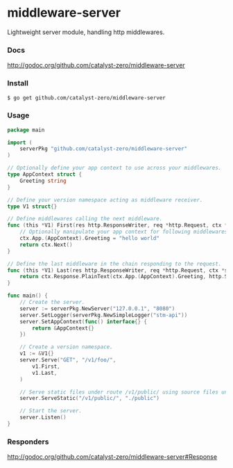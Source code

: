 # middleware-server
Lightweight server module, handling http middlewares.

### Docs
http://godoc.org/github.com/catalyst-zero/middleware-server

### Install

```bash
$ go get github.com/catalyst-zero/middleware-server
```

### Usage
```go
package main

import (
	serverPkg "github.com/catalyst-zero/middleware-server"
)

// Optionally define your app context to use across your middlewares.
type AppContext struct {
	Greeting string
}

// Define your version namespace acting as middleware receiver.
type V1 struct{}

// Define middlewares calling the next middleware.
func (this *V1) First(res http.ResponseWriter, req *http.Request, ctx *serverPkg.Context) error {
	// Optionally manipulate your app context for following middlewares.
	ctx.App.(AppContext).Greeting = "hello world"
	return ctx.Next()
}

// Define the last middleware in the chain responding to the request.
func (this *V1) Last(res http.ResponseWriter, req *http.Request, ctx *serverPkg.Context) error {
	return ctx.Response.PlainText(ctx.App.(AppContext).Greeting, http.StatusOK)
}

func main() {
	// Create the server.
	server := serverPkg.NewServer("127.0.0.1", "8080")
	server.SetLogger(serverPkg.NewSimpleLogger("stm-api"))
	server.SetAppContext(func() interface{} {
		return &AppContext{}
	})

	// Create a version namespace.
	v1 := &V1{}
	server.Serve("GET", "/v1/foo/",
		v1.First,
		v1.Last,
	)

	// Serve static files under route /v1/public/ using source files under ./public directory.
	server.ServeStatic("/v1/public/", "./public")

	// Start the server.
	server.Listen()
}
```

### Responders
http://godoc.org/github.com/catalyst-zero/middleware-server#Response
